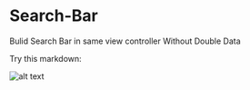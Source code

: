 # Search-Bar
Bulid Search Bar in same view controller Without Double Data 

Try this markdown:

![alt text](http://url/to/img.png)
